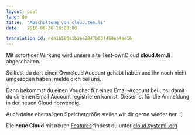 ```yaml
---
layout: post 
lang: de 
title:  "Abschaltung von cloud.tem.li" 
date:   2016-06-30 18:00:00

translation_id: ede1b180a1b3ee2847b83f469ea4ee16
---
```


Mit sofortiger Wirkung wird unsere alte Test-ownCloud **cloud.tem.li** abgeschalten.

Solltest du dort einen Owncloud Account gehabt haben und ihn noch nicht umgezogen haben, melde dich bei uns.

Dann bekommst du einen Voucher für einen Email-Account bei uns, damit du dir einen Email Account registrieren kannst. Dieser ist für die Anmeldung in der neuen Cloud notwendig.
 
Auch deine ehemaligen Speichergröße stellen wir dir gerne wieder her. :)

Die **neue Cloud** mit neuen [Features](https://www.systemli.org/de/2016/03/26/owncloud-de.html) findest du unter [cloud.systemli.org](https://cloud.systemli.org)

